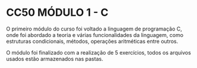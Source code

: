 # CC50 MÓDULO 1 - C

O primeiro módulo do curso foi voltado a linguagem de programação C, onde foi abordado a teoria e várias funcionalidades da linguagem, como estruturas condicionais, métodos, operações aritméticas entre outros.

O módulo foi finalizado com a realização de 5 exercícios, todos os arquivos usados estão armazenados nas pastas.